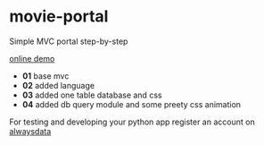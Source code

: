 movie-portal
============
Simple MVC portal step-by-step

[online demo](https://vilagi.alwaysdata.net/)

* **01**  base mvc
* **02**  added language
* **03**  added one table database and css
* **04**  added db query module and some preety css animation

For testing and developing your python app register an account on [alwaysdata](https://www.alwaysdata.com/en/register/?from=20a1a3e2)